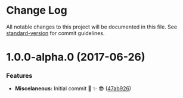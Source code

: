 # Change Log

All notable changes to this project will be documented in this file. See [standard-version](https://github.com/conventional-changelog/standard-version) for commit guidelines.

<a name="1.0.0-alpha.0"></a>
# 1.0.0-alpha.0 (2017-06-26)


### Features

* **Miscelaneous:** Initial commit 🎉  ✨  😎 ([47ab926](https://code.palu.io/israel/workon/commits/47ab926))
